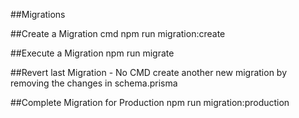 ##Migrations

##Create a Migration cmd
npm run migration:create

##Execute a Migration
npm run migrate

##Revert last Migration - No CMD
create another new migration by removing the changes in schema.prisma

##Complete Migration for Production
npm run migration:production

